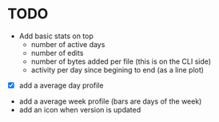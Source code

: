 # TODO
- Add basic stats on top
  - number of active days
  - number of edits
  - number of bytes added per file (this is on the CLI side)
  - activity per day since begining to end (as a line plot)
- [x] add a average day profile
- add a average week profile (bars are days of the week)
- add an icon when version is updated
